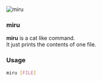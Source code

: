 ![miru](https://img.ryu.app/logo/miru.png)

### miru

**miru** is a cat like command.\
It just prints the contents of one file.

### Usage

```bash
miru [FILE]
```
